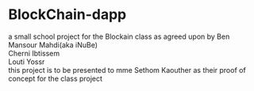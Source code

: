 # BlockChain-dapp
a small school project for the Blockain class
as agreed upon by 
Ben Mansour Mahdi(aka iNuBe)  
Cherni Ibtissem  
Louti Yossr  
this project is to be presented to mme Sethom Kaouther as their proof of concept for the class project 
